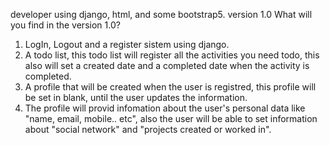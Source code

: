 developer using django, html, and some bootstrap5.
version 1.0
What will you find in the version 1.0?
1.	LogIn, Logout and a register sistem using django.
2.	A todo list, this todo list will register all the activities you need todo, this also will set a created date and a completed date when the activity is completed.
3.	A profile that will be created when the user is registred, this profile will be set in blank, until the user updates the information.
4.	The profile will provid infomation about the user's personal data like "name, email, mobile.. etc", also the user will be able to set information about "social network" and "projects created or worked in".
